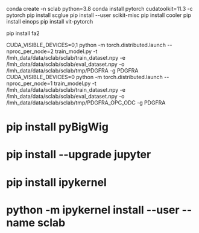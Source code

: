 conda create -n sclab python=3.8
conda install pytorch cudatoolkit=11.3 -c pytorch
pip install scglue
pip install --user scikit-misc
pip install cooler
pip install einops
pip install vit-pytorch

pip install fa2

CUDA_VISIBLE_DEVICES=0,1 python -m torch.distributed.launch --nproc_per_node=2 train_model.py -t /lmh_data/data/sclab/sclab/train_dataset.npy -e /lmh_data/data/sclab/sclab/eval_dataset.npy -o /lmh_data/data/sclab/sclab/tmp/PDGFRA -g PDGFRA
CUDA_VISIBLE_DEVICES=0 python -m torch.distributed.launch --nproc_per_node=1 train_model.py -t /lmh_data/data/sclab/sclab/train_dataset.npy -e /lmh_data/data/sclab/sclab/eval_dataset.npy -o /lmh_data/data/sclab/sclab/tmp/PDGFRA_OPC_ODC -g PDGFRA

# pip install pyBigWig
# pip install --upgrade jupyter
# pip install ipykernel
# python -m ipykernel install --user --name sclab